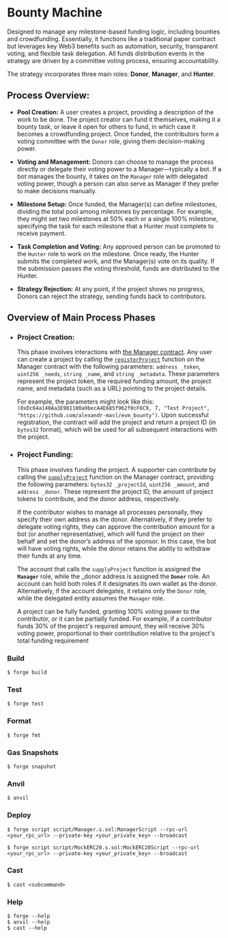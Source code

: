 # Bounty Machine

Designed to manage any milestone-based funding logic, including bounties and crowdfunding. 
Essentially, it functions like a traditional paper contract but leverages key Web3 benefits such as automation, security, transparent voting, and flexible task delegation. All funds distribution events in the strategy are driven by a committee voting process, ensuring accountability.

The strategy incorporates three main roles: **Donor**, **Manager**, and **Hunter**.

## Process Overview:

- **Pool Creation:** A user creates a project, providing a description of the work to be done. The project creator can fund it themselves, making it a bounty task, or leave it open for others to fund, in which case it becomes a crowdfunding project. Once funded, the contributors form a voting committee with the `Donor` role, giving them decision-making power.

- **Voting and Management:** Donors can choose to manage the process directly or delegate their voting power to a Manager—typically a bot. If a bot manages the bounty, it takes on the `Manager` role with delegated voting power, though a person can also serve as Manager if they prefer to make decisions manually.

- **Milestone Setup:** Once funded, the Manager(s) can define milestones, dividing the total pool among milestones by percentage. For example, they might set two milestones at 50% each or a single 100% milestone, specifying the task for each milestone that a Hunter must complete to receive payment.

- **Task Completion and Voting:** Any approved person can be promoted to the `Hunter` role to work on the milestone. Once ready, the Hunter submits the completed work, and the Manager(s) vote on its quality. If the submission passes the voting threshold, funds are distributed to the Hunter.

- **Strategy Rejection:** At any point, if the project shows no progress, Donors can reject the strategy, sending funds back to contributors.


## Overview of Main Process Phases

- ### Project Creation:

    This phase involves interactions with [the Manager contract](https://github.com/alexandr-masl/evm_bounty/blob/main/src/Manager.sol). Any user can create a project by calling the [`registerProject`](https://github.com/alexandr-masl/evm_bounty/blob/e95ed7b71214bfe14a134a056e3bed22ee5d1020/src/Manager.sol#L106) function on the Manager contract with the following parameters: `address _token`, `uint256 _needs`, `string _name`, and `string _metadata`. These parameters represent the project token, the required funding amount, the project name, and metadata (such as a URL) pointing to the project details. 

    For example, the parameters might look like this: `(0xDc64a140Aa3E981100a9becA4E685f962f0cF6C9, 7, "Test Project", "https://github.com/alexandr-masl/evm_bounty")`. Upon successful registration, the contract will add the project and return a project ID (in `bytes32` format), which will be used for all subsequent interactions with the project.

- ### Project Funding:

    This phase involves funding the project. A supporter can contribute by calling the [`supplyProject`](https://github.com/alexandr-masl/evm_bounty/blob/e95ed7b71214bfe14a134a056e3bed22ee5d1020/src/Manager.sol#L123) function on the Manager contract, providing the following parameters: `bytes32 _projectId`, `uint256 _amount`, and `address _donor`. These represent the project ID, the amount of project tokens to contribute, and the donor address, respectively.

    If the contributor wishes to manage all processes personally, they specify their own address as the donor. Alternatively, if they prefer to delegate voting rights, they can approve the contribution amount for a bot (or another representative), which will fund the project on their behalf and set the donor’s address of the sponsor. In this case, the bot will have voting rights, while the donor retains the ability to withdraw their funds at any time.

    The account that calls the `supplyProject` function is assigned the **`Manager`** role, while the _donor address is assigned the **`Donor`** role. An account can hold both roles if it designates its own wallet as the donor. Alternatively, if the account delegates, it retains only the `Donor` role, while the delegated entity assumes the `Manager` role.

    A project can be fully funded, granting 100% voting power to the contributor, or it can be partially funded. For example, if a contributor funds 30% of the project's required amount, they will receive 30% voting power, proportional to their contribution relative to the project's total funding requirement





### Build

```shell
$ forge build
```

### Test

```shell
$ forge test
```

### Format

```shell
$ forge fmt
```

### Gas Snapshots

```shell
$ forge snapshot
```

### Anvil

```shell
$ anvil
```

### Deploy

```shell
$ forge script script/Manager.s.sol:ManagerScript --rpc-url <your_rpc_url> --private-key <your_private_key> --broadcast

$ forge script script/MockERC20.s.sol:MockERC20Script --rpc-url <your_rpc_url> --private-key <your_private_key> --broadcast

```

### Cast

```shell
$ cast <subcommand>
```

### Help

```shell
$ forge --help
$ anvil --help
$ cast --help
```
